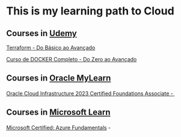 # This is my learning path to Cloud

## Courses in [Udemy](https://www.udemy.com/)

[Terraform - Do Básico ao Avançado](https://www.udemy.com/course/terraform-do-basico-ao-avancado/?couponCode=SKILLS4SALEB) 

[Curso de DOCKER Completo - Do Zero ao Avançado](https://www.udemy.com/course/docker-zero-avancado/?couponCode=SKILLS4SALEB) 

## Courses in [Oracle MyLearn](https://mylearn.oracle.com/ou/home)

<a href="https://catalog-education.oracle.com/pls/certview/sharebadge?id=F577397C4A3468EB73BE7FB25EA18F85CA685D4F373691BC52CA7E2682CA0875">Oracle Cloud Infrastructure 2023 Certified Foundations Associate - <img src="https://mylearn.oracle.com/favicon.ico" height="16px" width="16px"/></a>

## Courses in [Microsoft Learn](https://learn.microsoft.com/)

[Microsoft Certified: Azure Fundamentals](https://learn.microsoft.com/pt-br/credentials/certifications/azure-fundamentals/?practice-assessment-type=certification) - <a href="https://learn.microsoft.com/api/credentials/share/pt-br/HeitorRapcinski/DE51A9FE23657F98?sharingId=44A36E9198D085B"><img src="https://learn.microsoft.com/favicon.ico" height="16px" width="16px"/></a>



